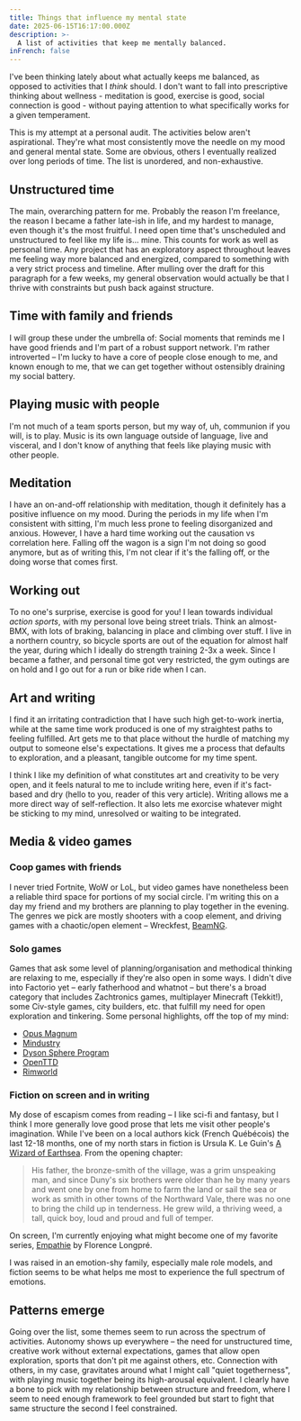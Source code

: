 ```yaml
---
title: Things that influence my mental state
date: 2025-06-15T16:17:00.000Z
description: >-
  A list of activities that keep me mentally balanced.
inFrench: false
---
```


I've been thinking lately about what actually keeps me balanced, as opposed to activities that I *think* should. I don't want to fall into prescriptive thinking about wellness - meditation is good, exercise is good, social connection is good - without paying attention to what specifically works for a given temperament.

This is my attempt at a personal audit. The activities below aren't aspirational. They're what most consistently move the needle on my mood and general mental state. Some are obvious, others I eventually realized over long periods of time. The list is unordered, and non-exhaustive.

## Unstructured time

The main, overarching pattern for me. Probably the reason I'm freelance, the reason I became a father late-ish in life, and my hardest to manage, even though it's the most fruitful. I need open time that's unscheduled and unstructured to feel like my life is... mine. This counts for work as well as personal time. Any project that has an exploratory aspect throughout leaves me feeling way more balanced and energized, compared to something with a very strict process and timeline. After mulling over the draft for this paragraph for a few weeks, my general observation would actually be that I thrive with constraints but push back against structure.

## Time with family and friends

I will group these under the umbrella of: Social moments that reminds me I have good friends and I'm part of a robust support network. I'm rather introverted – I'm lucky to have a core of people close enough to me, and known enough to me, that we can get together without ostensibly draining my social battery.

## Playing music with people

I'm not much of a team sports person, but my way of, uh, communion if you will, is to play. Music is its own language outside of language, live and visceral, and I don't know of anything that feels like playing music with other people.

## Meditation

I have an on-and-off relationship with meditation, though it definitely has a positive influence on my mood. During the periods in my life when I'm consistent with sitting, I'm much less prone to feeling disorganized and anxious. However, I have a hard time working out the causation vs correlation here. Falling off the wagon is a sign I'm not doing so good anymore, but as of writing this, I'm not clear if it's the falling off, or the doing worse that comes first.

## Working out

To no one's surprise, exercise is good for you! I lean towards individual *action sports*, with my personal love being street trials. Think an almost-BMX, with lots of braking, balancing in place and climbing over stuff. I live in a northern country, so bicycle sports are out of the equation for almost half the year, during which I ideally do strength training 2-3x a week. Since I became a father, and personal time got very restricted, the gym outings are on hold and I go out for a run or bike ride when I can.

## Art and writing

I find it an irritating contradiction that I have such high get-to-work inertia, while at the same time work produced is one of my straightest paths to feeling fulfilled. Art gets me to that place without the hurdle of matching my output to someone else's expectations. It gives me a process that defaults to exploration, and a pleasant, tangible outcome for my time spent.

I think I like my definition of what constitutes art and creativity to be very open, and it feels natural to me to include writing here, even if it's fact-based and dry (hello to you, reader of this very article). Writing allows me a more direct way of self-reflection. It also lets me exorcise whatever might be sticking to my mind, unresolved or waiting to be integrated.

## Media & video games

### Coop games with friends

I never tried Fortnite, WoW or LoL, but video games have nonetheless been a reliable third space for portions of my social circle. I'm writing this on a day my friend and my brothers are planning to play together in the evening. The genres we pick are mostly shooters with a coop element, and driving games with a chaotic/open element – Wreckfest, [BeamNG](https://www.beamng.com/game/).

### Solo games

Games that ask some level of planning/organisation and methodical thinking are relaxing to me, especially if they're also open in some ways. I didn't dive into Factorio yet – early fatherhood and whatnot – but there's a broad category that includes Zachtronics games, multiplayer Minecraft (Tekkit!), some Civ-style games, city builders, etc. that fulfill my need for open exploration and tinkering. Some personal highlights, off the top of my mind:
- [Opus Magnum](https://www.zachtronics.com/opus-magnum/)
- [Mindustry](https://mindustrygame.github.io)
- [Dyson Sphere Program](https://en.wikipedia.org/wiki/Dyson_Sphere_Program)
- [OpenTTD](https://www.openttd.org)
- [Rimworld](https://rimworldgame.com)

### Fiction on screen and in writing

My dose of escapism comes from reading – I like sci-fi and fantasy, but I think I more generally love good prose that lets me visit other people's imagination. While I've been on a local authors kick (French Québécois) the last 12-18 months, one of my north stars in fiction is Ursula K. Le Guin's [A Wizard of Earthsea](https://en.wikipedia.org/wiki/A_Wizard_of_Earthsea). From the opening chapter:

> His father, the bronze-smith of the village, was a grim unspeaking man, and since Duny's six brothers were older than he by many years and went one by one from home to farm the land or sail the sea or work as smith in other towns of the Northward Vale, there was no one to bring the child up in tenderness. He grew wild, a thriving weed, a tall, quick boy, loud and proud and full of temper.

On screen, I'm currently enjoying what might become one of my favorite series, [Empathie](https://www.imdb.com/fr-ca/title/tt32827662/) by Florence Longpré.

I was raised in an emotion-shy family, especially male role models, and fiction seems to be what helps me most to experience the full spectrum of emotions.

## Patterns emerge

Going over the list, some themes seem to run across the spectrum of activities. Autonomy shows up everywhere – the need for unstructured time, creative work without external expectations, games that allow open exploration, sports that don't pit me against others, etc. Connection with others, in my case, gravitates around what I might call "quiet togetherness", with playing music together being its high-arousal equivalent. I clearly have a bone to pick with my relationship between structure and freedom, where I seem to need enough framework to feel grounded but start to fight that same structure the second I feel constrained.
